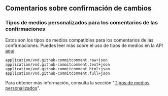## Comentarios sobre confirmación de cambios

### Tipos de medios personalizados para los comentarios de las confirmaciones

Estos son los tipos de medios compatibles para los comentarios de las confirmaciones. Puedes leer más sobre el uso de tipos de medios en la API [aquí](/rest/overview/media-types).

    application/vnd.github-commitcomment.raw+json
    application/vnd.github-commitcomment.text+json
    application/vnd.github-commitcomment.html+json
    application/vnd.github-commitcomment.full+json

Para obtener más información, consulta la sección "[Tipos de medios personalizados](/rest/overview/media-types)".